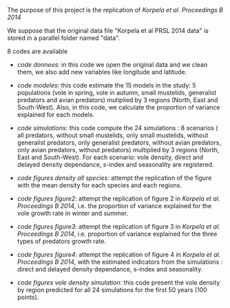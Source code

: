 The purpose of this project is the replication of  *Korpela et al. Proceedings B 2014* 

We suppose that the original data file "Korpela et al PRSL 2014 data" is stored in a parallel folder named "data".

8 codes are available

- *code donnees*: in this code we open the original data and we clean them, we also add new variables like longitude and latitude.

- *code modeles*: this code estimate the 15 models in the study: 5 populations (vole in spring, vole in autumn, small mustelids, generalist predators and avian predators) mutiplied by 3 regions (North, East and South-West). Also, in this code, we calculate the proportion of variance explained  for each models.

- *code simulations*: this code compute the 24 simulations : 8 scenarios ( all predators, without small mustelids, only small mustelids, without generalist predators, only generalist predators, without avian predators, only avian predators, without predators) multiplied by 3 regions (North, East and South-West). For each scenario: vole density, direct and delayed density dependance, s-index and seasonality are registered. 

- *code figures density all species*:  attempt the replication of the figure with the mean density for each species and each regions.

- *code figures figure2*:  attempt the replication of figure 2 in *Korpela et al. Proceedings B 2014*, i.e. the proportion of variance explained for the vole growth rate in winter and summer.

- *code figures figure3*:  attempt the replication of figure 3 in *Korpela et al. Proceedings B 2014*, i.e. proportion of variance explained for the three types of predators growth rate.

- *code figures figure4*:  attempt the replication of figure 4 in *Korpela et al. Proceedings B 2014*, with the estimated indicators from the simulations : direct and delayed density dependance, s-index and seasonality.

- *code figures vole density simulation*:  this code present the vole density by region predicted for all 24 simulations for the first 50 years (100 points).
